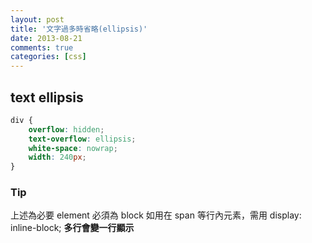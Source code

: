 ```yaml
---
layout: post
title: '文字過多時省略(ellipsis)'
date: 2013-08-21
comments: true
categories: [css]
---
```

## text ellipsis

```css
div {
    overflow: hidden;
    text-overflow: ellipsis;
    white-space: nowrap;
    width: 240px;
}
```

### Tip
上述為必要
element 必須為 block
如用在 span 等行內元素，需用 display: inline-block;
**多行會變一行顯示**
